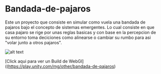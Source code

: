 # Bandada-de-pajaros
Este un proyecto que consiste en simular como vuela una bandada de pajaros bajo el concepto de sistemas emergentes. Lo cual consiste en que casa pajaro se rige por unas reglas basicas y con base en la percepcion de su entorno toma deciciones como alinearse o cambiar su rumbo para asi "volar junto a otros pajaros".


![alt text](https://play-static.unity.com/20201210/p/images/b2925acf-b2d3-41d0-943b-fffcc60367b7_Captura_de_pantalla_2020_12_10_083540.png)

[Click aqui para ver un Build de WebGl]((https://play.unity.com/mg/other/bandada-de-pajaros)
